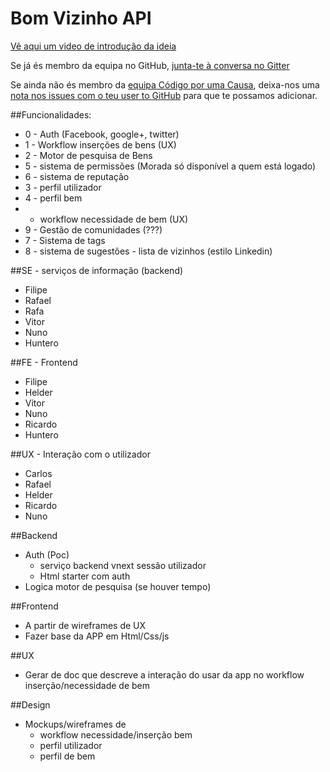 # Bom Vizinho API

[Vê aqui um video de introdução da ideia](https://youtu.be/NECdIh1b1fA)

Se já és membro da equipa no GitHub, [junta-te à conversa no Gitter](https://gitter.im/porumacausa)

Se ainda não és membro da [equipa Código por uma Causa](https://github.com/orgs/porumacausa/people), deixa-nos uma [nota nos issues com o teu user to GitHub](https://github.com/porumacausa/brainstorming/issues) para que te possamos adicionar.

##Funcionalidades:

- 0 - Auth (Facebook, google+, twitter)
- 1 - Workflow inserções de bens (UX)
- 2 - Motor de pesquisa de Bens
- 5 - sistema de permissões (Morada só disponível a quem está logado)
- 6 - sistema de reputação
- 3 - perfil utilizador
- 4 - perfil bem
-   - workflow necessidade de bem (UX)
- 9 - Gestão de comunidades (???)
- 7 - Sistema de tags
- 8 - sistema de sugestões - lista de vizinhos (estilo Linkedin)

##SE - serviços de informação (backend)

- Filipe
- Rafael
- Rafa
- Vitor
- Nuno
- Huntero

##FE - Frontend

- Filipe
- Helder
- Vitor
- Nuno
- Ricardo
- Huntero

##UX - Interação com o utilizador

- Carlos
- Rafael
- Helder
- Ricardo
- Nuno

##Backend

- Auth (Poc)
    - serviço backend vnext sessão utilizador
    - Html starter com auth
- Logica motor de pesquisa (se houver tempo)

##Frontend

- A partir de wireframes de UX
- Fazer base da APP em Html/Css/js

##UX

- Gerar de doc que descreve a interação do usar da app no workflow inserção/necessidade de bem

##Design

- Mockups/wireframes de
    - workflow necessidade/inserção bem
    - perfil utilizador
    - perfil de bem

